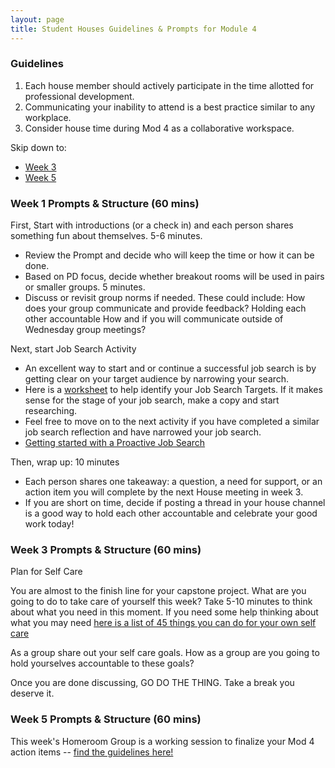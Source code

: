```yaml
---
layout: page
title: Student Houses Guidelines & Prompts for Module 4
---
```


### Guidelines
1. Each house member should actively participate in the time allotted for professional development. 
2. Communicating your inability to attend is a best practice similar to any workplace. 
3. Consider house time during Mod 4 as a collaborative workspace.

Skip down to:
* [Week 3](#week-3)
* [Week 5](#week-5)

### Week 1 Prompts & Structure (60 mins)
First, Start with introductions (or a check in) and each person shares something fun about themselves. 5-6 minutes.
  * Review the Prompt and decide who will keep the time or how it can be done. 
  * Based on PD focus, decide whether breakout rooms will be used in pairs or smaller groups. 5 minutes.
  * Discuss or revisit group norms if needed. These could include:
	  How does your group communicate and provide feedback?
     Holding each other accountable
     How and if you will communicate outside of Wednesday group meetings? 
 
Next, start Job Search Activity
  * An excellent way to start and or continue a successful job search is by getting clear on your target audience by narrowing your search. 
  * Here is a [worksheet](https://perpetual-seeker-acf.notion.site/Getting-Clear-on-Your-Target-Roles-782f413ea8a248c08dea74b98d795649) to help identify your Job Search Targets. If it makes sense for the stage of your job search, make a copy and start researching.
  * Feel free to move on to the next activity if you have completed a similar job search reflection and have narrowed your job search.
  * [Getting started with a Proactive Job Search](https://perpetual-seeker-acf.notion.site/Job-Searching_-How-to-Get-Started-887e75b5f4734a0d81b6e1589d8d0e73)
  
Then, wrap up: 10 minutes
 * Each person shares one takeaway: a question, a need for support, or an action item you will complete by the next House meeting in week 3.
 * If you are short on time, decide if posting a thread in your house channel is a good way to hold each other accountable and celebrate your good work today!

 
### Week 3 Prompts & Structure (60 mins) <a name="week-3"></a>

  Plan for Self Care 

You are almost to the finish line for your capstone project. What are you going to do to take care of yourself this week? Take 5-10 minutes to think about what you need in this moment. If you need some help thinking about what you may need [here is a list of 45 things you can do for your own self care](https://tinybuddha.com/blog/45-simple-self-care-practices-for-a-healthy-mind-body-and-soul/)

As a group share out your self care goals. 
How as a group are you going to hold yourselves accountable to these goals?

Once you are done discussing, GO DO THE THING. Take a break you deserve it. 

### Week 5 Prompts & Structure (60 mins) <a name="week-5"></a>
This week's Homeroom Group is a working session to finalize your Mod 4 action items -- [find the guidelines here!](/module_four/week5_working_group)

